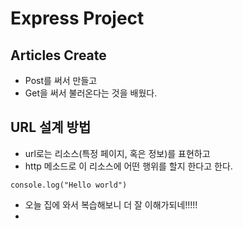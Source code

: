 # Express Project

## Articles Create
- Post를 써서 만들고
- Get을 써서 불러온다는 것을 배웠다. 

## URL 설계 방법
- url로는 리소스(특정 페이지, 혹은 정보)를 표현하고
- http 메소드로 이 리소스에 어떤 행위를 할지 한다고 한다.

```
console.log("Hello world")
```

- 오늘 집에 와서 복습해보니 더 잘 이해가되네!!!!!
- 
